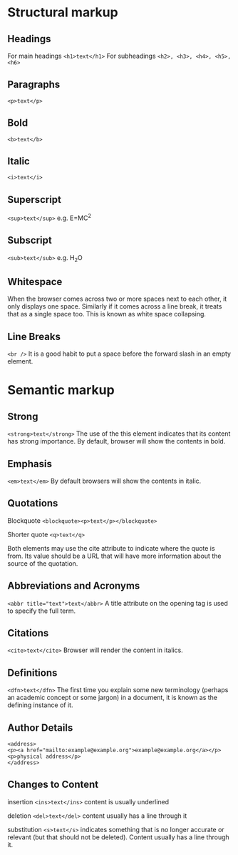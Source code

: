 # Structural markup

## Headings
For main headings
`<h1>text</h1>`
For subheadings
`<h2>, <h3>, <h4>, <h5>, <h6>`

## Paragraphs
`<p>text</p>`

## Bold
`<b>text</b>`

## Italic
`<i>text</i>`

## Superscript
`<sup>text</sup>`
e.g.
E=MC<sup>2</sup>

## Subscript
`<sub>text</sub>`
e.g.
H<sub>2</sub>O

## Whitespace
When the browser comes across two or more spaces next to each other, it only displays one space. Similarly if it comes across a line break, it treats that as a single space too. This is known as white space collapsing.

## Line Breaks
`<br />`
It is a good habit to put a space before the forward slash in an empty element.


# Semantic markup

## Strong
`<strong>text</strong>`
The use of the this element indicates that its content has strong importance. By default, browser will show the contents in bold.

## Emphasis
`<em>text</em>`
By default browsers will show the contents in italic.

## Quotations

Blockquote
`<blockquote><p>text</p></blockquote>`

Shorter quote
`<q>text</q>`

Both elements may use the cite attribute to indicate where the quote is from. Its value should be a URL that will have more information about the source of the quotation.

## Abbreviations and Acronyms
`<abbr title="text">text</abbr>`
A title attribute on the opening tag is used to specify the full term.

## Citations
`<cite>text</cite>`
Browser will render the content in italics.

## Definitions
`<dfn>text</dfn>`
The first time you explain some new terminology (perhaps an academic concept or some jargon) in a document, it is known as the defining instance of it.

## Author Details
```
<address>
<p><a href="mailto:example@example.org">example@example.org</a></p>
<p>physical address</p>
</address>
```

## Changes to Content

insertion
`<ins>text</ins>`
content is usually underlined

deletion
`<del>text</del>`
content usually has a line through it

substitution
`<s>text</s>`
indicates something that is no longer accurate or relevant (but that should not be deleted). Content usually has a line through it.
